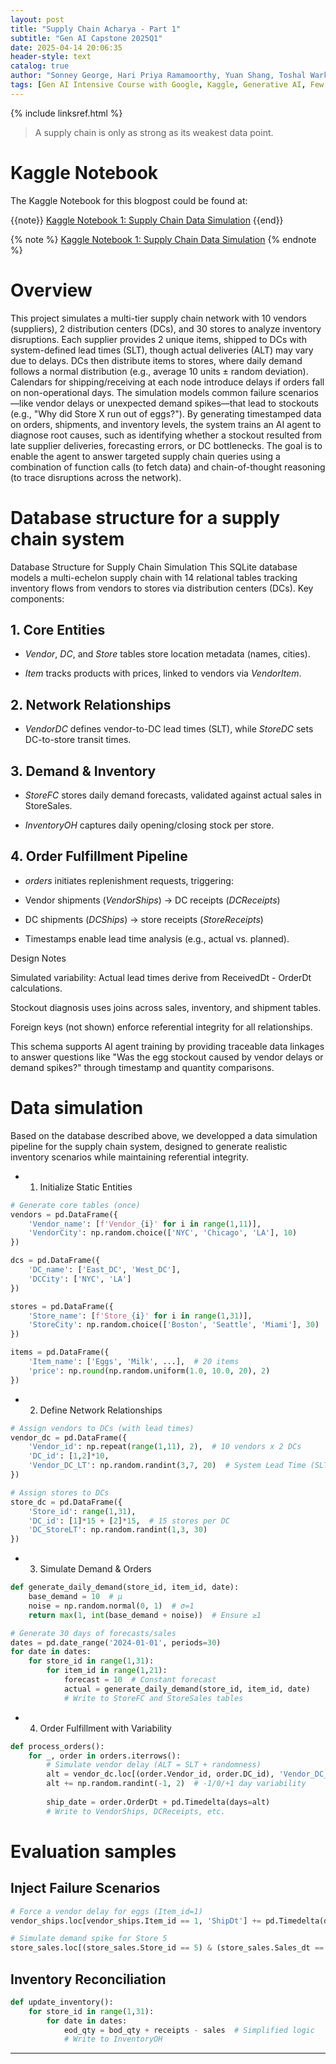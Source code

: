 ```yaml
---
layout: post
title: "Supply Chain Acharya - Part 1"
subtitle: "Gen AI Capstone 2025Q1"
date: 2025-04-14 20:06:35
header-style: text
catalog: true
author: "Sonney George, Hari Priya Ramamoorthy, Yuan Shang, Toshal Warke (Alphabetical Order)"
tags: [Gen AI Intensive Course with Google, Kaggle, Generative AI, Few Shot Learning,  Agent, CoT, Function Calling, Langraph, Supply Chain,Simulation]
---
```

{% include linksref.html %}

>A supply chain is only as strong as its weakest data point.

# Kaggle Notebook
The Kaggle Notebook for this blogpost could be found at:

{{note}} [Kaggle Notebook 1: Supply Chain Data Simulation](https://www.kaggle.com/code/sonneygeorge/scacharyav1) {{end}}

{% note %}
[Kaggle Notebook 1: Supply Chain Data Simulation](https://www.kaggle.com/code/sonneygeorge/scacharyav1)
{% endnote %}

# Overview
This project simulates a multi-tier supply chain network with 10 vendors (suppliers), 2 distribution centers (DCs), and 30 stores to analyze inventory disruptions. Each supplier provides 2 unique items, shipped to DCs with system-defined lead times (SLT), though actual deliveries (ALT) may vary due to delays. DCs then distribute items to stores, where daily demand follows a normal distribution (e.g., average 10 units ± random deviation). Calendars for shipping/receiving at each node introduce delays if orders fall on non-operational days. The simulation models common failure scenarios—like vendor delays or unexpected demand spikes—that lead to stockouts (e.g., "Why did Store X run out of eggs?"). By generating timestamped data on orders, shipments, and inventory levels, the system trains an AI agent to diagnose root causes, such as identifying whether a stockout resulted from late supplier deliveries, forecasting errors, or DC bottlenecks. The goal is to enable the agent to answer targeted supply chain queries using a combination of function calls (to fetch data) and chain-of-thought reasoning (to trace disruptions across the network).

# Database structure for a supply chain system
Database Structure for Supply Chain Simulation
This SQLite database models a multi-echelon supply chain with 14 relational tables tracking inventory flows from vendors to stores via distribution centers (DCs). Key components:

## 1. Core Entities

- *Vendor*, *DC*, and *Store* tables store location metadata (names, cities).

- *Item* tracks products with prices, linked to vendors via *VendorItem*.

## 2. Network Relationships

- *VendorDC* defines vendor-to-DC lead times (SLT), while *StoreDC* sets DC-to-store transit times.

## 3. Demand & Inventory

- *StoreFC* stores daily demand forecasts, validated against actual sales in StoreSales.

- *InventoryOH* captures daily opening/closing stock per store.

## 4. Order Fulfillment Pipeline

- *orders* initiates replenishment requests, triggering:

- Vendor shipments (*VendorShips*) → DC receipts (*DCReceipts*)

- DC shipments (*DCShips*) → store receipts (*StoreReceipts*)

- Timestamps enable lead time analysis (e.g., actual vs. planned).

Design Notes

Simulated variability: Actual lead times derive from ReceivedDt - OrderDt calculations.

Stockout diagnosis uses joins across sales, inventory, and shipment tables.

Foreign keys (not shown) enforce referential integrity for all relationships.

This schema supports AI agent training by providing traceable data linkages to answer questions like "Was the egg stockout caused by vendor delays or demand spikes?" through timestamp and quantity comparisons.

# Data simulation
Based on the database described above, we developped a data simulation pipeline for the supply chain system, designed to generate realistic inventory scenarios while maintaining referential integrity.

- 1. Initialize Static Entities
```python
# Generate core tables (once)
vendors = pd.DataFrame({
    'Vendor_name': [f'Vendor_{i}' for i in range(1,11)],
    'VendorCity': np.random.choice(['NYC', 'Chicago', 'LA'], 10)
})

dcs = pd.DataFrame({
    'DC_name': ['East_DC', 'West_DC'],
    'DCCity': ['NYC', 'LA']
})

stores = pd.DataFrame({
    'Store_name': [f'Store_{i}' for i in range(1,31)],
    'StoreCity': np.random.choice(['Boston', 'Seattle', 'Miami'], 30)
})

items = pd.DataFrame({
    'Item_name': ['Eggs', 'Milk', ...],  # 20 items
    'price': np.round(np.random.uniform(1.0, 10.0, 20), 2)
})
```
- 2. Define Network Relationships
```python
# Assign vendors to DCs (with lead times)
vendor_dc = pd.DataFrame({
    'Vendor_id': np.repeat(range(1,11), 2),  # 10 vendors x 2 DCs
    'DC_id': [1,2]*10,
    'Vendor_DC_LT': np.random.randint(3,7, 20)  # System Lead Time (SLT)
})

# Assign stores to DCs
store_dc = pd.DataFrame({
    'Store_id': range(1,31),
    'DC_id': [1]*15 + [2]*15,  # 15 stores per DC
    'DC_StoreLT': np.random.randint(1,3, 30)
})
```

- 3. Simulate Demand & Orders
```python
def generate_daily_demand(store_id, item_id, date):
    base_demand = 10  # μ
    noise = np.random.normal(0, 1)  # σ=1
    return max(1, int(base_demand + noise))  # Ensure ≥1

# Generate 30 days of forecasts/sales
dates = pd.date_range('2024-01-01', periods=30)
for date in dates:
    for store_id in range(1,31):
        for item_id in range(1,21):
            forecast = 10  # Constant forecast
            actual = generate_daily_demand(store_id, item_id, date)
            # Write to StoreFC and StoreSales tables
```

- 4. Order Fulfillment with Variability
```python
def process_orders():
    for _, order in orders.iterrows():
        # Simulate vendor delay (ALT = SLT + randomness)
        alt = vendor_dc.loc[(order.Vendor_id, order.DC_id), 'Vendor_DC_LT'] 
        alt += np.random.randint(-1, 2)  # -1/0/+1 day variability
        
        ship_date = order.OrderDt + pd.Timedelta(days=alt)
        # Write to VendorShips, DCReceipts, etc.
```

# Evaluation samples
## Inject Failure Scenarios
```python
# Force a vendor delay for eggs (Item_id=1)
vendor_ships.loc[vendor_ships.Item_id == 1, 'ShipDt'] += pd.Timedelta(days=3)

# Simulate demand spike for Store 5
store_sales.loc[(store_sales.Store_id == 5) & (store_sales.Sales_dt == '2024-01-15'), 'Sales'] *= 2
```

## Inventory Reconciliation
```python
def update_inventory():
    for store_id in range(1,31):
        for date in dates:
            eod_qty = bod_qty + receipts - sales  # Simplified logic
            # Write to InventoryOH
```

---
